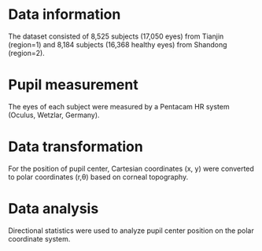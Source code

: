 # Data information
The dataset consisted of 8,525 subjects (17,050 eyes) from Tianjin (region=1) and 8,184 subjects (16,368 healthy eyes) from Shandong (region=2). 
# Pupil measurement
The eyes of each subject were measured by a Pentacam HR system (Oculus, Wetzlar, Germany).
# Data transformation
For the position of pupil center, Cartesian coordinates (x, y) were converted to polar coordinates (r,θ) based on corneal topography. 
# Data analysis
Directional statistics were used to analyze pupil center position on the polar coordinate system.
